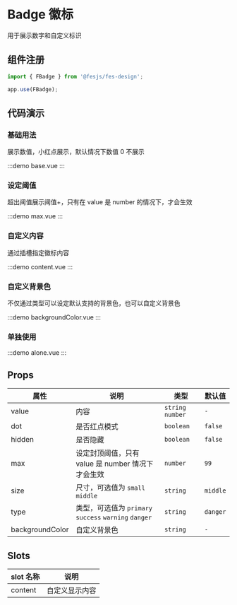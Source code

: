 # Badge 徽标

用于展示数字和自定义标识

## 组件注册

```js
import { FBadge } from '@fesjs/fes-design';

app.use(FBadge);
```

## 代码演示

### 基础用法

展示数值，小红点展示，默认情况下数值 0 不展示

:::demo
base.vue
:::

### 设定阈值

超出阈值展示阈值+，只有在 value 是 number 的情况下，才会生效

:::demo
max.vue
:::

### 自定义内容

通过插槽指定徽标内容

:::demo
content.vue
:::

### 自定义背景色

不仅通过类型可以设定默认支持的背景色，也可以自定义背景色

:::demo
backgroundColor.vue
:::

### 单独使用

:::demo
alone.vue
:::

## Props

| 属性            | 说明                                                  | 类型              | 默认值   |
| --------------- | ----------------------------------------------------- | ----------------- | -------- |
| value           | 内容                                                  | `string` `number` | `-`      |
| dot             | 是否红点模式                                          | `boolean`         | `false`  |
| hidden          | 是否隐藏                                              | `boolean`         | `false`  |
| max             | 设定封顶阈值，只有 value 是 number 情况下才会生效     | `number`          | `99`     |
| size            | 尺寸，可选值为 `small` `middle`                       | `string`          | `middle` |
| type            | 类型，可选值为 `primary` `success` `warning` `danger` | `string`          | `danger` |
| backgroundColor | 自定义背景色                                          | `string`          | `-`      |

## Slots

| slot 名称 | 说明           |
| --------- | -------------- |
| content   | 自定义显示内容 |

